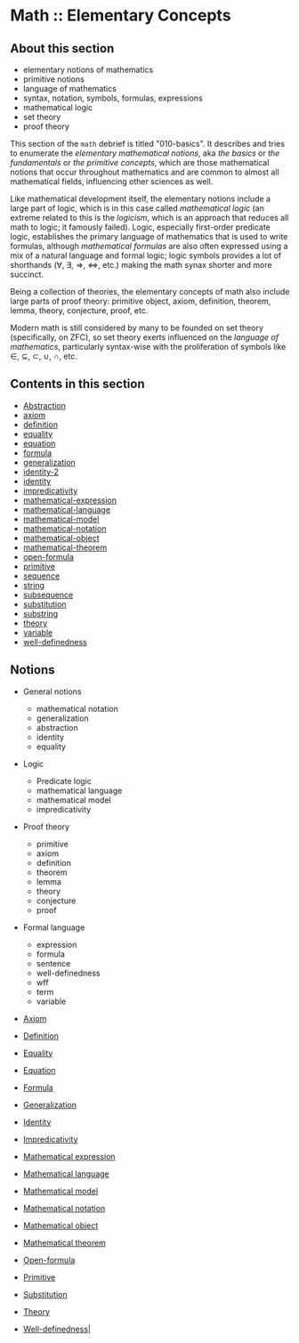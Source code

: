 # Math :: Elementary Concepts

## About this section

- elementary notions of mathematics
- primitive notions
- language of mathematics
- syntax, notation, symbols, formulas, expressions
- mathematical logic
- set theory
- proof theory


This section of the `math` debrief is titled "010-basics". It describes and tries to enumerate the *elementary mathematical notions*, aka *the basics* or *the fundamentals* or *the primitive concepts*, which are those mathematical notions that occur throughout mathematics and are common to almost all mathematical fields, influencing other sciences as well.

Like mathematical development itself, the elementary notions include a large part of logic, which is in this case called *mathematical logic* (an extreme related to this is the *logicism*, which is an approach that reduces all math to logic; it famously failed). Logic, especially first-order predicate logic, establishes the primary language of mathematics that is used to write formulas, although *mathematical formulas* are also often expressed using a mix of a natural language and formal logic; logic symbols provides a lot of shorthands (∀, ∃, ⇒, ⇔, etc.) making the math synax shorter and more succinct.

Being a collection of theories, the elementary concepts of math also include large parts of proof theory: primitive object, axiom, definition, theorem, lemma, theory, conjecture, proof, etc.

Modern math is still considered by many to be founded on set theory (specifically, on ZFC), so set theory exerts influenced on the *language of mathematics*, particularly syntax-wise with the proliferation of symbols like ∈, ⊆, ⊂, ∪, ∩, etc.

## Contents in this section

- [Abstraction](./abstraction.md)
- [axiom](./axiom.md)
- [definition](./definition.md)
- [equality](./equality.md)
- [equation](./equation.md)
- [formula](./formula.md)
- [generalization](./generalization.md)
- [identity-2](./identity-2.md)
- [identity](./identity.md)
- [impredicativity](./impredicativity.md)
- [mathematical-expression](./mathematical-expression.md)
- [mathematical-language](./mathematical-language.md)
- [mathematical-model](./mathematical-model.md)
- [mathematical-notation](./mathematical-notation.md)
- [mathematical-object](./mathematical-object.md)
- [mathematical-theorem](./mathematical-theorem.md)
- [open-formula](./open-formula.md)
- [primitive](./primitive.md)
- [sequence](./sequence.md)
- [string](./string.md)
- [subsequence](./subsequence.md)
- [substitution](./substitution.md)
- [substring](./substring.md)
- [theory](./theory.md)
- [variable](./variable.md)
- [well-definedness](./well-definedness.md)


## Notions

- General notions
  - mathematical notation
  - generalization
  - abstraction
  - identity
  - equality
- Logic
  - Predicate logic
  - mathematical language
  - mathematical model
  - impredicativity
- Proof theory
  - primitive
  - axiom
  - definition
  - theorem
  - lemma
  - theory
  - conjecture
  - proof
- Formal language
  - expression
  - formula
  - sentence
  - well-definedness
  - wff
  - term
  - variable



- [Axiom](./axiom.md)
- [Definition](./definition.md)
- [Equality](./equality.md)
- [Equation](./equation.md)
- [Formula](./formula.md)
- [Generalization](./generalization.md)
- [Identity](./identity.md)
- [Impredicativity](./impredicativity.md)
- [Mathematical expression](./mathematical-expression.md)
- [Mathematical language](./mathematical-language.md)
- [Mathematical model](./mathematical-model.md)
- [Mathematical notation](./mathematical-notation.md)
- [Mathematical object](./mathematical-object.md)
- [Mathematical theorem](./mathematical-theorem.md)
- [Open-formula](./open-formula.md)
- [Primitive](./primitive.md)
- [Substitution](./substitution.md)
- [Theory](./theory.md)
- [Well-definedness](./well-definedness.md)|
